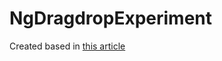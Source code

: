 # NgDragdropExperiment

Created based in [this article](https://medium.com/@SamOrgill/learn-how-to-drag-drop-items-in-angular-7-20395c262ab0)